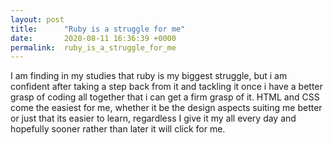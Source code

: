 ```yaml
---
layout: post
title:      "Ruby is a struggle for me"
date:       2020-08-11 16:36:39 +0000
permalink:  ruby_is_a_struggle_for_me
---
```



I am finding in my studies that ruby is my biggest struggle, but i am confident after taking a step back from it and tackling it once i have a better grasp of coding all together that i can get a firm grasp of it. HTML and CSS come the easiest for me, whether it be the design aspects suiting me better or just that its easier to learn, regardless I give it my all every day and hopefully sooner rather than later it will click for me.
